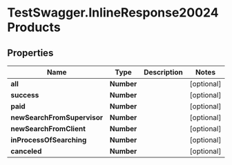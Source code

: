 # TestSwagger.InlineResponse20024Products

## Properties

Name | Type | Description | Notes
------------ | ------------- | ------------- | -------------
**all** | **Number** |  | [optional] 
**success** | **Number** |  | [optional] 
**paid** | **Number** |  | [optional] 
**newSearchFromSupervisor** | **Number** |  | [optional] 
**newSearchFromClient** | **Number** |  | [optional] 
**inProcessOfSearching** | **Number** |  | [optional] 
**canceled** | **Number** |  | [optional] 


